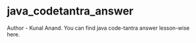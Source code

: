 # java_codetantra_answer
Author - Kunal Anand.
You can find java code-tantra answer lesson-wise here.
